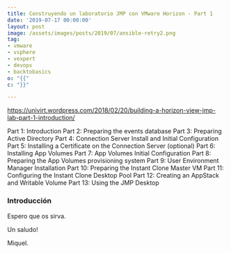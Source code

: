 ```yaml
---
title: Construyendo un laboratorio JMP con VMware Horizon - Part 1
date: '2019-07-17 00:00:00'
layout: post
image: /assets/images/posts/2019/07/ansible-retry2.png
tag:
- vmware
- vsphere
- vexpert
- devops
- backtobasics
o: "{{"
c: "}}"

---
```


https://univirt.wordpress.com/2018/02/20/building-a-horizon-view-jmp-lab-part-1-introduction/


Part 1: Introduction
Part 2: Preparing the events database
Part 3: Preparing Active Directory
Part 4: Connection Server Install and Initial Configuration
Part 5: Installing a Certificate on the Connection Server (optional)
Part 6: Installing App Volumes
Part 7: App Volumes Initial Configuration
Part 8: Preparing the App Volumes provisioning system
Part 9: User Environment Manager Installation
Part 10: Preparing the Instant Clone Master VM
Part 11: Configuring the Instant Clone Desktop Pool
Part 12: Creating an AppStack and Writable Volume
Part 13: Using the JMP Desktop

### Introducción

Espero que os sirva.

Un saludo!

Miquel.


